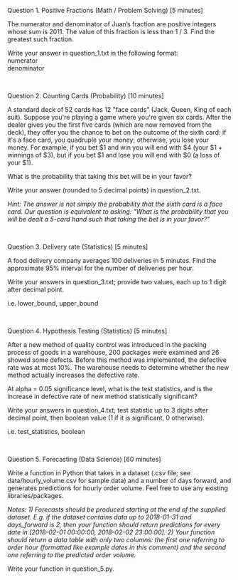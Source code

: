 Question 1. Positive Fractions (Math / Problem Solving) [5 minutes]

The numerator and denominator of Juan’s fraction are positive integers whose 
sum is 2011. The value of this fraction is less than 1 / 3. Find the greatest
such fraction.

Write your answer in question_1.txt in the following format:  
numerator  
denominator

<br />

Question 2. Counting Cards (Probability) [10 minutes]

A standard deck of 52 cards has 12 "face cards" (Jack, Queen, King of each suit).
Suppose you're playing a game where you're given six cards. After the dealer gives
you the first five cards (which are now removed from the deck), they offer
you the chance to bet on the outcome of the sixth card: if it's a face card, you 
quadruple your money; otherwise, you lose your money. For example, if you bet $1 and 
win you will end with $4 (your $1 + winnings of $3), but if you bet $1 and lose you
will end with $0 (a loss of your $1).

What is the probability that taking this bet will be in your favor?

Write your answer (rounded to 5 decimal points) in question_2.txt.

*Hint: The answer is not simply the probability that the sixth card is a face card. Our question is equivalent to asking: "What is the probability that you will be dealt a 5-card hand such that taking the bet is in your favor?"*

<br />

Question 3. Delivery rate (Statistics) [5 minutes]

A food delivery company averages 100 deliveries in 5 minutes. Find the approximate 95% interval for the number of deliveries per hour. 

Write your answers in question_3.txt; provide two values, each up to 1 digit after decimal point. 

i.e. lower_bound, upper_bound

<br />

Question 4. Hypothesis Testing (Statistics) [5 minutes]

After a new method of quality control was introduced in the packing process of goods in a warehouse,
200 packages were examined and 26 showed some defects. Before this method was implemented,
the defective rate was at most 10%. The warehouse needs to determine whether the new method actually increases the defective rate.

At alpha = 0.05 significance level, what is the test statistics, and is the increase in defective rate of new method statistically significant? 

Write your answers in question_4.txt; test statistic up to 3 digits after decimal point, then boolean value (1 if it is significant, 0 otherwise).

i.e. test_statistics, boolean

<br />

Question 5. Forecasting (Data Science) [60 minutes]

Write a function in Python that takes in a dataset (.csv file; see data/hourly_volume.csv for sample data)
and a number of days forward, and generates predictions for hourly
order volume. Feel free to use any existing libraries/packages.

*Notes: 1) Forecasts should be produced starting at the end of the supplied dataset. E.g. if the dataset contains data up to 2018-01-31 and days_forward is 2, then your function should return predictions for every date in [2018-02-01 00:00:00, 2018-02-02 23:00:00]. 2) Your function should return a data table with only two columns: the first one referring to order hour (formatted like example dates in this comment) and the second one referring to the predicted order volume.*

Write your function in question_5.py.

<br />

<br />
